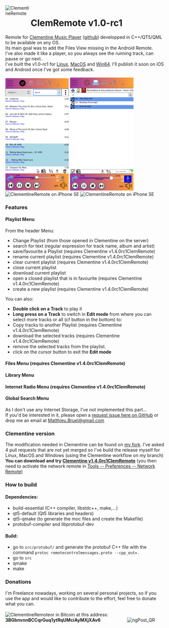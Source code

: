 <img align="left" width="80" height="80" src="https://raw.githubusercontent.com/mbruel/ClementineRemote/main/src/data/icon.png" alt="ClementineRemote">

# ClemRemote v1.0-rc1
Remote for [Clementine Music Player](https://www.clementine-player.org/) ([github](https://github.com/clementine-player/Clementine)) developped in C++/QT5/QML to be available on any OS. <br/>
Its main goal was to add the Files View missing in the Android Remote.<br/>
I've also made it like a player, so you always see the running track, can pause or go next..<br/>
I've built the v1.0-rc1 for [Linux](https://github.com/mbruel/ClementineRemote/releases/download/v1.0-rc1/ClemRemote_v1.0-rc1-x86_64.AppImage), [MacOS](https://github.com/mbruel/ClementineRemote/releases/download/v1.0-rc1/ClemRemote_v1.0-rc1.dmg) and [Win64](https://github.com/mbruel/ClementineRemote/releases/download/v1.0-rc1/ClemRemote_v1.0-rc1_win64.zip). I'll publish it soon on iOS and Android once I've got some feedback.
<br/><br/>
<img width="200" src="https://raw.githubusercontent.com/mbruel/ClementineRemote/main/pics/ClementineRemote_Playlist.png" alt="ClementineRemote on Debian"/> <img width="200" src="https://raw.githubusercontent.com/mbruel/ClementineRemote/main/pics/ClementineRemote_Files.png" alt="ClementineRemote on iPhone SE"/> <img width="200" src="https://raw.githubusercontent.com/mbruel/ClementineRemote/main/pics/ClementineRemote_Library.png" alt="ClementineRemote on iPhone SE"/> <img width="200" src="https://raw.githubusercontent.com/mbruel/ClementineRemote/main/pics/ClementineRemote_Radio.png" alt="ClementineRemote on iPhone SE"/><br/>

### Features
#### Playlist Menu
From the header Menu:
- Change Playlist (from those opened in Clementine on the server)
- search for text (regular expression for track name, album and artist)
- save/favourite a Playlist (requires Clementine v1.4.0rc1ClemRemote)
- rename current playlist (requires Clementine v1.4.0rc1ClemRemote)
- clear current playlist (requires Clementine v1.4.0rc1ClemRemote)
- close current playlist
- download current playlist
- open a closed playlist that is in favourite (requires Clementine v1.4.0rc1ClemRemote)
- create a new playlist (requires Clementine v1.4.0rc1ClemRemote)

You can also:
- **Double click on a Track** to play it
- **Long press on a Track** to switch in **Edit mode** from where you can select more tracks or all (cf button in the bottom) to:
- Copy tracks to another Playlist (requires Clementine v1.4.0rc1ClemRemote)
- download the selected tracks (requires Clementine v1.4.0rc1ClemRemote)
- remove the selected tracks from the playlist.
- click on the cursor button to exit the **Edit mode**

#### Files Menu (requires Clementine v1.4.0rc1ClemRemote)


#### Library Menu


#### Internet Radio Menu (requires Clementine v1.4.0rc1ClemRemote)

#### Global Search Menu
As I don't use any Internet Storage, I've not implemented this part...<br/>
If you'd be interested in it, please open a [request issue here on GitHub](https://github.com/mbruel/ClementineRemote/issues) or drop me an email at Matthieu.Bruel@gmail.com


### Clementine version
The modification needed in Clementine can be found on [my fork](https://github.com/mbruel/Clementine). I've asked 4 pull requests that are not yet merged so I've build the release myself for Linux, MacOS and Windows (using the Clementine workflow on my branch)<br/>
**You can download and try [Clementine v1.4.0rc1ClemRemote](https://github.com/mbruel/Clementine/releases/tag/1.4.0rc1ClemRemote)** (you then need to activate the network remote in [Tools -- Preferences -- Network Remote](https://raw.githubusercontent.com/mbruel/ClementineRemote/main/pics/Clementine_Network_Remote_Settings.png))


### How to build
#### Dependencies:
- build-essential (C++ compiler, libstdc++, make,...)
- qt5-default (Qt5 libraries and headers)
- qt5-qmake (to generate the moc files and create the Makefile)
- protobuf-compiler and libprotobuf-dev

#### Build:
- go to `src/protobuf/` and generate the protobuf C++ file with the command `protoc remotecontrolmessages.proto --cpp_out=.`
- go to `src`
- qmake
- make


### Donations
I'm Freelance nowadays, working on several personal projects, so if you use the app and would like to contribute to the effort, feel free to donate what you can.<br/>
<br/>
<a href="https://www.paypal.com/cgi-bin/webscr?cmd=_donations&business=W2C236U6JNTUA&item_name=ClementineRemote&currency_code=EUR"><img align="left" src="https://www.paypalobjects.com/en_US/i/btn/btn_donateCC_LG.gif" alt="ClementineRemote"></a>
 or in Bitcoin at this address: **3BGbnvnnBCCqrGuq1ytRqUMciAyMXjXAv6**
<img align="right" align="bottom" width="120" height="120" src="https://raw.githubusercontent.com/mbruel/ngPost/master/pics/btc_qr.gif" alt="ngPost_QR">
